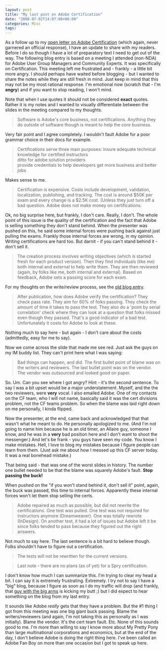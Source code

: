 ```yaml
---
layout: post
title: "My last post on Adobe Certification"
date: "2008-07-02T14:07:00+06:00"
categories: Misc 
tags: 
---
```


As a follow up to my <a href="http://www.raymondcamden.com/index.cfm/2008/6/3/Open-Letter-to-Adobe-on-Certification">open letter on Adobe Certification</a> (which again, never garnered an official response), I have an update to share with my readers. Before I do so though I have a lot of preparatory text I need to get out of the way. The following blog entry is based on a meeting I attended (non-NDA) for Adobe User Group Managers and Community Experts. It was specifically on Certification. This meeting left me frustrated and - frankly - a little bit more angry. I should perhaps have waited before blogging - but I wanted to share the notes while they are still fresh in mind. Just keep in mind that this may not be my most rational response. I'm emotional now (scratch that - I'm <b>angry</b>) and if you want to stop reading, I won't mind.
<!--more-->
Note that when I use quotes it should not be considered <b>exact</b> quotes. Rather it is my notes and I wanted to visually differentiate between the slides in the meeting compared to my thoughts.

<blockquote>
<p>
Software is Adobe's core business, not certifications. Anything they do outside of software though is meant to help the core business.
</p>
</blockquote>

Very fair point and I agree completely. I wouldn't fault Adobe for a poor grammar choice in their docs for example. 

<blockquote>
<p>
Certifications serve three main purposes:
insure adequate technical knowledge for certified instructors<br>
ditto for adobe solution providers<br>
provide credentials to help developers get more business and better jobs
</p>
</blockquote>

Makes sense to me.

<blockquote>
<p>
Certification is expensive. Costs include development, validation, localization, publishing, and tracking. The cost is around $50K per exam and every change is a $2.5K cost. (Unless they just turn off a bad question. Adobe does not make money on certifications.
</p>
</blockquote>

Ok, no big surprise here, but frankly, I don't care. Really, I don't. The whole point of this issue is the quality of the certification and the fact that Adobe is selling something they don't stand behind. When the presenter was pushed on this, he said some internal forces were pushing back against just pulling the exams. Frankly those internal forces are wrong, in my opinion. Writing certifications are hard too. But darnit - if you can't stand behind it - don't sell it.

<blockquote>
<p>
The creation process involves writing objectives (which is started fresh for each product version). Then they find individuals (like me) both internal and external to help write them. They are then reviewed (again, by folks like me, both internal and external). Based on feedback, Adobe sets a passing score for each exam.
</p>
</blockquote>

For my thoughts on the write/review process, see the <a href="http://www.coldfusionjedi.com/index.cfm/2008/6/3/Open-Letter-to-Adobe-on-Certification">old blog entry</a>.

<blockquote>
<p>
After publication, how does Adobe verify the certification? They check pass rate. They aim for 60% of folks passing. They check the amount of time it takes to pass the test. They also do a 'point by serial correlation' check where they can look at a question that folks missed even though they passed. That's a good indicator of a bad test. Unfortunately it costs for Adobe to look at these.
</p>
</blockquote>

Nothing much to say here - but again - I don't care about the costs (admittedly, easy for me to say). 

Now we come across the slide that made me see red. Just ask the guys on my IM buddy list. They can't print here what I was saying:

<blockquote>
<p>
Bad things can happen, and did. The first bullet point of blame was on the writers and reviewers. The last bullet point was on the vendor. The vendor was outsourced and looked good on paper.
</p>
</blockquote>

So. Um. Can you see where I got angry? Hint - it's the second sentence. To say I was a bit upset would be a major understatement. Myself, and the the two reviewers, were <b>very</b> vocal. I also emailed Adobe. One of my contacts on the CF team, who I will not name, basically said it was the cert divisions problem, not the CF teams problem. So when the blame was laid right down on me personally, I kinda flipped.

Now the presenter, at the end, came back and acknowledged that that wasn't what he meant to do. He personally apologized to me. (And I'm not going to name him because he is an old timer, an Allaire guy, someone I know, and he was in a <b>very</b> bad position here and I don't want to shoot the messenger.) And let's be frank - you guys have seen my code. You know I make mistakes. Hell, I love to blog my mistakes because I figure people can learn from them. (Just ask me about how I messed up this CF server today. It was a real bonehead mistake.) 

That being said - that was one of the worst slides in history. The number one bullet needed to be that the blame was squarely Adobe's fault. <b>Stop passing the buck!</b> 

When pushed on the "if you won't stand behind it, don't sell it" point, again, the buck was passed, this time to internal forces. Apparently these internal forces won't let them stop selling the certs. 

<blockquote>
<p>
Adobe repaired as much as possible, but did not rewrite the certifications. One test was pulled. One test was not required for instructors anymore (Dreamweaver). One was totally rewrote (InDesign). On another test, it had a lot of issues but Adobe left it be since folks tended to pass because they figured out the right answers.
</p>
</blockquote>

Not much to say here. The last sentence is a bit hard to believe though. Folks shouldn't have to figure out a certification.

<blockquote>
<p>
The tests will not be rewritten for the current versions.
</p>
</blockquote>

<blockquote>
<p>
Last note - there are no plans (as of yet) for a Spry certification.
</p>
</blockquote>

I don't know how much I can summarize this. I'm trying to clear my head a bit. I can say it is extremely frustrating. Extremely. I try not to say I have a "big" blog, because I figure as soon as I do my traffic will drop (and frankly, that <a href="http://www.bennadel.com/blog/recent-blog-entries.htm">guy with the big arms</a> is kicking my butt ;) but I did expect to hear something on the blog from my last entry. 

It sounds like Adobe <i>really</i> gets that they have a problem. But the #1 thing I got from this meeting was one big giant buck passing. Blame the writers/reviewers (and again, I'm not taking this as personally as I was initially). Blame the vendor. It's the cert team fault. Etc. None of this sounds good to me. I'm more than willing to say I know more about My Pretty Pony than large multinational corporations and economics, but at the end of the day, I don't believe Adobe is doing the right thing here. I've been called an Adobe Fan Boy on more than one occasion but I got to speak up here.